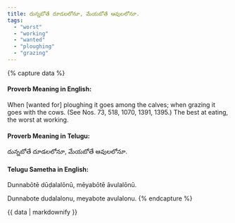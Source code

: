 ```yaml
---
title: దున్నబోతే దూడలలోనూ, మేయబోతే ఆవులలోనూ.
tags:
  - "worst"
  - "working"
  - "wanted"
  - "ploughing"
  - "grazing"
---
```


{% capture data %}
#### Proverb Meaning in English:
When [wanted for] ploughing it goes among the calves; when grazing it goes with the cows.
(See Nos. 73, 518, 1070, 1391, 1395.)
The best at eating, the worst at working.

#### Proverb Meaning in Telugu:
దున్నబోతే దూడలలోనూ, మేయబోతే ఆవులలోనూ.

#### Telugu Sametha in English:
Dunnabōtē dūḍalalōnū, mēyabōtē āvulalōnū.

Dunnabote dudalalonu, meyabote avulalonu.
{% endcapture %}

{{ data | markdownify }}

